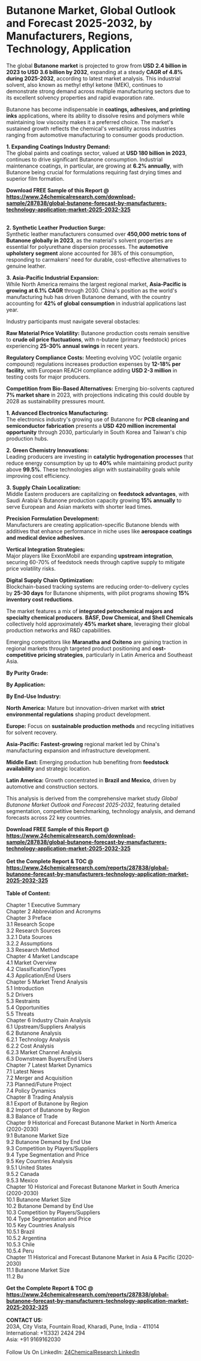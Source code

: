 <h1>Butanone Market, Global Outlook and Forecast 2025-2032, by Manufacturers, Regions, Technology, Application</h1><p>The global <strong>Butanone market</strong> is projected to grow from <strong>USD 2.4 billion in 2023 to USD 3.6 billion by 2032</strong>, expanding at a steady <strong>CAGR of 4.8% during 2025-2032</strong>, according to latest market analysis. This industrial solvent, also known as methyl ethyl ketone (MEK), continues to demonstrate strong demand across multiple manufacturing sectors due to its excellent solvency properties and rapid evaporation rate.</p><p>Butanone has become indispensable in <strong>coatings, adhesives, and printing inks</strong> applications, where its ability to dissolve resins and polymers while maintaining low viscosity makes it a preferred choice. The market's sustained growth reflects the chemical's versatility across industries ranging from automotive manufacturing to consumer goods production.</p><p><strong>1. Expanding Coatings Industry Demand:</strong><br>
The global paints and coatings sector, valued at <strong>USD 180 billion in 2023</strong>, continues to drive significant Butanone consumption. Industrial maintenance coatings, in particular, are growing at <strong>6.2% annually</strong>, with Butanone being crucial for formulations requiring fast drying times and superior film formation.</p><div><b>Download FREE Sample of this Report @ 
            <a href="https://www.24chemicalresearch.com/download-sample/287838/global-butanone-forecast-by-manufacturers-technology-application-market-2025-2032-325">
            https://www.24chemicalresearch.com/download-sample/287838/global-butanone-forecast-by-manufacturers-technology-application-market-2025-2032-325</a></b></div><br><p><strong>2. Synthetic Leather Production Surge:</strong><br>
Synthetic leather manufacturers consumed over <strong>450,000 metric tons of Butanone globally in 2023</strong>, as the material's solvent properties are essential for polyurethane dispersion processes. The <strong>automotive upholstery segment</strong> alone accounted for 38% of this consumption, responding to carmakers' need for durable, cost-effective alternatives to genuine leather.</p><p><strong>3. Asia-Pacific Industrial Expansion:</strong><br>
While North America remains the largest regional market, <strong>Asia-Pacific is growing at 6.1% CAGR</strong> through 2030. China's position as the world's manufacturing hub has driven Butanone demand, with the country accounting for <strong>42% of global consumption</strong> in industrial applications last year.</p><p>Industry participants must navigate several obstacles:</p><p><strong>Raw Material Price Volatility:</strong> Butanone production costs remain sensitive to <strong>crude oil price fluctuations</strong>, with n-butane (primary feedstock) prices experiencing <strong>25-30% annual swings</strong> in recent years.</p><p><strong>Regulatory Compliance Costs:</strong> Meeting evolving VOC (volatile organic compound) regulations increases production expenses by <strong>12-18% per facility</strong>, with European REACH compliance adding <strong>USD 2-3 million</strong> in testing costs for major producers.</p><p><strong>Competition from Bio-Based Alternatives:</strong> Emerging bio-solvents captured <strong>7% market share</strong> in 2023, with projections indicating this could double by 2028 as sustainability pressures mount.</p><p><strong>1. Advanced Electronics Manufacturing:</strong><br>
The electronics industry's growing use of Butanone for <strong>PCB cleaning and semiconductor fabrication</strong> presents a <strong>USD 420 million incremental opportunity</strong> through 2030, particularly in South Korea and Taiwan's chip production hubs.</p><p><strong>2. Green Chemistry Innovations:</strong><br>
Leading producers are investing in <strong>catalytic hydrogenation processes</strong> that reduce energy consumption by up to <strong>40%</strong> while maintaining product purity above <strong>99.5%</strong>. These technologies align with sustainability goals while improving cost efficiency.</p><p><strong>3. Supply Chain Localization:</strong><br>
Middle Eastern producers are capitalizing on <strong>feedstock advantages</strong>, with Saudi Arabia's Butanone production capacity growing <strong>15% annually</strong> to serve European and Asian markets with shorter lead times.</p><p><strong>Precision Formulation Development:</strong><br>
	Manufacturers are creating application-specific Butanone blends with additives that enhance performance in niche uses like <strong>aerospace coatings and medical device adhesives</strong>.</p><p><strong>Vertical Integration Strategies:</strong><br>
	Major players like ExxonMobil are expanding <strong>upstream integration</strong>, securing 60-70% of feedstock needs through captive supply to mitigate price volatility risks.</p><p><strong>Digital Supply Chain Optimization:</strong><br>
	Blockchain-based tracking systems are reducing order-to-delivery cycles by <strong>25-30 days</strong> for Butanone shipments, with pilot programs showing <strong>15% inventory cost reductions</strong>.</p><p>The market features a mix of <strong>integrated petrochemical majors and specialty chemical producers</strong>. <strong>BASF, Dow Chemical, and Shell Chemicals</strong> collectively hold approximately <strong>45% market share</strong>, leveraging their global production networks and R&amp;D capabilities.</p><p>Emerging competitors like <strong>Maranatha and Oxiteno</strong> are gaining traction in regional markets through targeted product positioning and <strong>cost-competitive pricing strategies</strong>, particularly in Latin America and Southeast Asia.</p><p><strong>By Purity Grade:</strong></p><p><strong>By Application:</strong></p><p><strong>By End-Use Industry:</strong></p><p><strong>North America:</strong> Mature but innovation-driven market with <strong>strict environmental regulations</strong> shaping product development.</p><p><strong>Europe:</strong> Focus on <strong>sustainable production methods</strong> and recycling initiatives for solvent recovery.</p><p><strong>Asia-Pacific:</strong> <strong>Fastest-growing</strong> regional market led by China's manufacturing expansion and infrastructure development.</p><p><strong>Middle East:</strong> Emerging production hub benefiting from <strong>feedstock availability</strong> and strategic location.</p><p><strong>Latin America:</strong> Growth concentrated in <strong>Brazil and Mexico</strong>, driven by automotive and construction sectors.</p><p>This analysis is derived from the comprehensive market study <em>Global Butanone Market Outlook and Forecast 2025-2032</em>, featuring detailed segmentation, competitive benchmarking, technology analysis, and demand forecasts across 22 key countries.</p><div><b>Download FREE Sample of this Report @ 
            <a href="https://www.24chemicalresearch.com/download-sample/287838/global-butanone-forecast-by-manufacturers-technology-application-market-2025-2032-325">
            https://www.24chemicalresearch.com/download-sample/287838/global-butanone-forecast-by-manufacturers-technology-application-market-2025-2032-325</a></b></div><br><div><b>Get the Complete Report & TOC @ 
            <a href="https://www.24chemicalresearch.com/reports/287838/global-butanone-forecast-by-manufacturers-technology-application-market-2025-2032-325">
            https://www.24chemicalresearch.com/reports/287838/global-butanone-forecast-by-manufacturers-technology-application-market-2025-2032-325</a></b></div><br>
            <b>Table of Content:</b><p>Chapter 1 Executive Summary<br />
Chapter 2 Abbreviation and Acronyms<br />
Chapter 3 Preface<br />
3.1 Research Scope<br />
3.2 Research Sources<br />
3.2.1 Data Sources<br />
3.2.2 Assumptions<br />
3.3 Research Method<br />
Chapter 4 Market Landscape<br />
4.1 Market Overview<br />
4.2 Classification/Types<br />
4.3 Application/End Users<br />
Chapter 5 Market Trend Analysis<br />
5.1 Introduction<br />
5.2 Drivers<br />
5.3 Restraints<br />
5.4 Opportunities<br />
5.5 Threats<br />
Chapter 6 Industry Chain Analysis<br />
6.1 Upstream/Suppliers Analysis<br />
6.2 Butanone Analysis<br />
6.2.1 Technology Analysis<br />
6.2.2 Cost Analysis<br />
6.2.3 Market Channel Analysis<br />
6.3 Downstream Buyers/End Users<br />
Chapter 7 Latest Market Dynamics<br />
7.1 Latest News<br />
7.2 Merger and Acquisition<br />
7.3 Planned/Future Project<br />
7.4 Policy Dynamics<br />
Chapter 8 Trading Analysis<br />
8.1 Export of Butanone by Region<br />
8.2 Import of Butanone by Region<br />
8.3 Balance of Trade<br />
Chapter 9 Historical and Forecast Butanone Market in North America (2020-2030)<br />
9.1 Butanone Market Size<br />
9.2 Butanone Demand by End Use<br />
9.3 Competition by Players/Suppliers<br />
9.4 Type Segmentation and Price<br />
9.5 Key Countries Analysis<br />
9.5.1 United States<br />
9.5.2 Canada<br />
9.5.3 Mexico<br />
Chapter 10 Historical and Forecast Butanone Market in South America (2020-2030)<br />
10.1 Butanone Market Size<br />
10.2 Butanone Demand by End Use<br />
10.3 Competition by Players/Suppliers<br />
10.4 Type Segmentation and Price<br />
10.5 Key Countries Analysis<br />
10.5.1 Brazil<br />
10.5.2 Argentina<br />
10.5.3 Chile<br />
10.5.4 Peru<br />
Chapter 11 Historical and Forecast Butanone Market in Asia & Pacific (2020-2030)<br />
11.1 Butanone Market Size<br />
11.2 Bu</p><div><b>Get the Complete Report & TOC @ 
            <a href="https://www.24chemicalresearch.com/reports/287838/global-butanone-forecast-by-manufacturers-technology-application-market-2025-2032-325">
            https://www.24chemicalresearch.com/reports/287838/global-butanone-forecast-by-manufacturers-technology-application-market-2025-2032-325</a></b></div><br><b>CONTACT US:</b><br>
            203A, City Vista, Fountain Road, Kharadi, Pune, India - 411014<br>
            International: +1(332) 2424 294<br>
            Asia: +91 9169162030 <br><br>
            Follow Us On LinkedIn: <a href="https://www.linkedin.com/company/24chemicalresearch/">24ChemicalResearch LinkedIn</a>